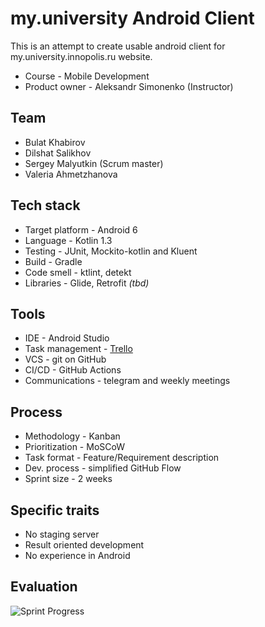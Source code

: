 # my.university Android Client
This is an attempt to create usable android client for my.university.innopolis.ru website.

* Course - Mobile Development
* Product owner - Aleksandr Simonenko (Instructor)

## Team
* Bulat Khabirov
* Dilshat Salikhov
* Sergey Malyutkin (Scrum master)
* Valeria Ahmetzhanova

## Tech stack
* Target platform - Android 6
* Language - Kotlin 1.3
* Testing - JUnit, Mockito-kotlin and Kluent
* Build - Gradle
* Code smell - ktlint, detekt
* Libraries - Glide, Retrofit *(tbd)*

## Tools
* IDE - Android Studio
* Task management - [Trello](https://trello.com/b/pb7LdlRR/md-university-project)
* VCS - git on GitHub
* CI/CD - GitHub Actions
* Communications - telegram and weekly meetings

## Process
* Methodology - Kanban
* Prioritization - MoSCoW
* Task format - Feature/Requirement description
* Dev. process - simplified GitHub Flow
* Sprint size - 2 weeks

## Specific traits
* No staging server
* Result oriented development
* No experience in Android

## Evaluation
![Sprint Progress](https://docs.google.com/spreadsheets/d/e/2PACX-1vSHDLY6gFINy8nBgLJb81mLj9IkczivmAyML4zdw_dxAN6vNRxIOuSpkBkKgUA4ixQG_P8MFCwEXwbY/pubchart?oid=815173095&amp;format=image)
